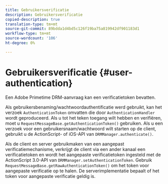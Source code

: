 ```yaml
---
title: Gebruikersverificatie
description: Gebruikersverificatie
copied-description: true
translation-type: tm+mt
source-git-commit: 89bdda1d4bd5c126f19ba75a819942df901183d1
workflow-type: tm+mt
source-wordcount: '106'
ht-degree: 0%

---
```



# Gebruikersverificatie {#user-authentication}

Een Adobe Primetime DRM-aanvraag kan een verificatietoken bevatten.

Als gebruikersbenaming/wachtwoordauthentificatie werd gebruikt, kan het verzoek `AuthenticationToken` omvatten die door `AuthenticationHandler` wordt geproduceerd. Als u tot het teken toegang wilt hebben en verifiëren, moet u `RequestMessageBase.getAuthenticationToken()` gebruiken. Als u een verzoek voor een gebruikersnaam/wachtwoord wilt starten op de client, gebruikt u de ActionScript- of iOS-API van `DRMManager.authenticate()`.

Als de client en server gebruikmaken van een aangepast verificatiemechanisme, verkrijgt de client via een ander kanaal een verificatietoken en wordt het aangepaste verificatietoken ingesteld met de ActionScript 3.0-API van `DRMManager.setAuthenticationToken`. Gebruik `RequestMessageBase.getRawAuthenticationToken()` om het token voor aangepaste verificatie op te halen. De serverimplementatie bepaalt of het token voor aangepaste verificatie geldig is.

